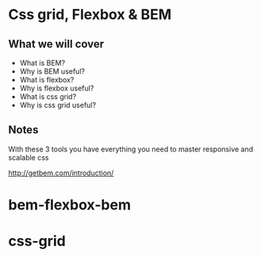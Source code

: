 # Css grid, Flexbox & BEM

## What we will cover

* What is BEM?
* Why is BEM useful?
* What is flexbox?
* Why is flexbox useful?
* What is css grid?
* Why is css grid useful?

## Notes

With these 3 tools you have everything you need to master responsive and scalable css

http://getbem.com/introduction/
# bem-flexbox-bem
# css-grid
